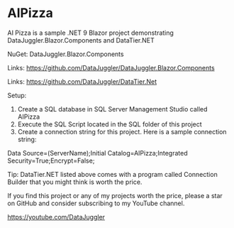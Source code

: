 # AIPizza

AI Pizza is a sample .NET 9 Blazor project demonstrating DataJuggler.Blazor.Components and DataTier.NET

NuGet: DataJuggler.Blazor.Components

Links:
https://github.com/DataJuggler/DataJuggler.Blazor.Components

Links:
https://github.com/DataJuggler/DataTier.Net

Setup:
1. Create a SQL database in SQL Server Management Studio called AIPizza
2. Execute the SQL Script located in the SQL folder of this project
3. Create a connection string for this project. Here is a sample connection string:

Data Source=(ServerName);Initial Catalog=AIPizza;Integrated Security=True;Encrypt=False;

Tip: DataTier.NET listed above comes with a program called Connection Builder that you might think is worth the price.

If you find this project or any of my projects worth the price, please a star on GitHub and consider subscribing to my YouTube channel.

https://youtube.com/DataJuggler

